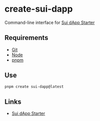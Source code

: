 # create-sui-dapp
Command-line interface for [Sui dApp Starter](https://github.com/suiware/sui-dapp-starter)

## Requirements

- [Git](https://git-scm.com/downloads)
- [Node](https://nodejs.org/en/download/)
- [pnpm](https://pnpm.io/installation)

## Use

```bash
pnpm create sui-dapp@latest
```

## Links

- [Sui dApp Starter](https://github.com/suiware/sui-dapp-starter)
